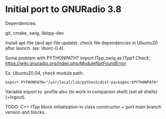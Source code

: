 Initial port to GNURadio 3.8
=============================

Dependencies:

git, cmake, swig, libitpp-dev

Install apt-file (and apt-file update): check file dependencies in Ubuntu20 after launch. (ex: liborc-0.4).

Some problem with PYTHONPATH? import ITpp_swig as ITpp?
Check: https://wiki.gnuradio.org/index.php/ModuleNotFoundError

Ex: Ubuntu20.04, check module path:
```
export PYTHONPATH="/usr/local/lib/python3/dist-packages:$PYTHONPATH"
```

Variable export to .profile also (to work in companion shell) (set all shells) (+logout).


TODO:
C++ ITpp block initialization in class constructor + port main branch version and blocks.
